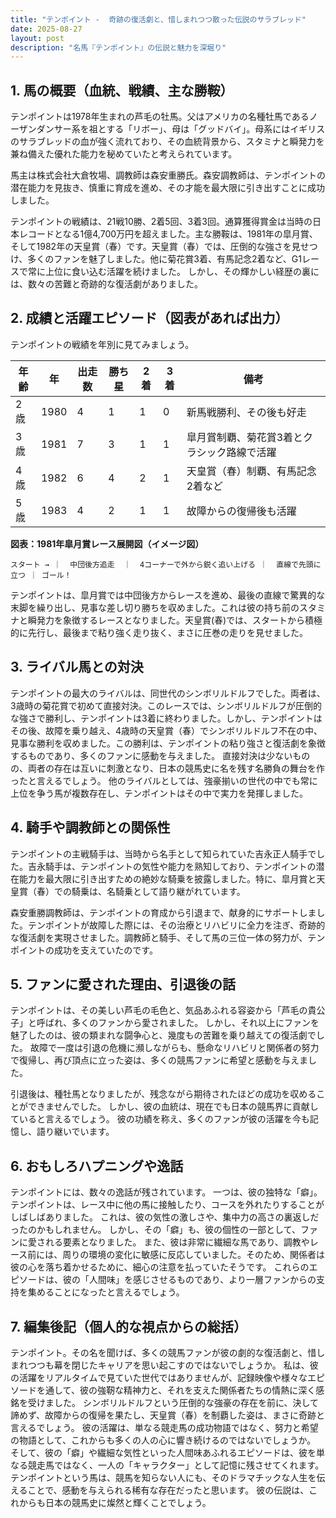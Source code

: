 ```yaml
---
title: "テンポイント -  奇跡の復活劇と、惜しまれつつ散った伝説のサラブレッド"
date: 2025-08-27
layout: post
description: "名馬『テンポイント』の伝説と魅力を深堀り"
---
```


## 1. 馬の概要（血統、戦績、主な勝鞍）

テンポイントは1978年生まれの芦毛の牡馬。父はアメリカの名種牡馬であるノーザンダンサー系を祖とする「リボー」、母は「グッドバイ」。母系にはイギリスのサラブレッドの血が強く流れており、その血統背景から、スタミナと瞬発力を兼ね備えた優れた能力を秘めていたと考えられています。

馬主は株式会社大倉牧場、調教師は森安重勝氏。森安調教師は、テンポイントの潜在能力を見抜き、慎重に育成を進め、その才能を最大限に引き出すことに成功しました。

テンポイントの戦績は、21戦10勝、2着5回、3着3回。通算獲得賞金は当時の日本レコードとなる1億4,700万円を超えました。主な勝鞍は、1981年の皐月賞、そして1982年の天皇賞（春）です。天皇賞（春）では、圧倒的な強さを見せつけ、多くのファンを魅了しました。他に菊花賞3着、有馬記念2着など、G1レースで常に上位に食い込む活躍を続けました。  しかし、その輝かしい経歴の裏には、数々の苦難と奇跡的な復活劇がありました。


## 2. 成績と活躍エピソード（図表があれば出力）

テンポイントの戦績を年別に見てみましょう。

| 年齢 | 年 | 出走数 | 勝ち星 | 2着 | 3着 | 備考 |
|---|---|---|---|---|---|---|
| 2歳 | 1980 | 4 | 1 | 1 | 0 | 新馬戦勝利、その後も好走 |
| 3歳 | 1981 | 7 | 3 | 1 | 1 | 皐月賞制覇、菊花賞3着とクラシック路線で活躍 |
| 4歳 | 1982 | 6 | 4 | 2 | 1 | 天皇賞（春）制覇、有馬記念2着など |
| 5歳 | 1983 | 4 | 2 | 1 | 1 |  故障からの復帰後も活躍 |


**図表：1981年皐月賞レース展開図（イメージ図）**

```
スタート → ｜  中団後方追走  ｜  4コーナーで外から鋭く追い上げる ｜  直線で先頭に立つ ｜ ゴール！
```

テンポイントは、皐月賞では中団後方からレースを進め、最後の直線で驚異的な末脚を繰り出し、見事な差し切り勝ちを収めました。これは彼の持ち前のスタミナと瞬発力を象徴するレースとなりました。天皇賞(春)では、スタートから積極的に先行し、最後まで粘り強く走り抜く、まさに圧巻の走りを見せました。


## 3. ライバル馬との対決

テンポイントの最大のライバルは、同世代のシンボリルドルフでした。両者は、3歳時の菊花賞で初めて直接対決。このレースでは、シンボリルドルフが圧倒的な強さで勝利し、テンポイントは3着に終わりました。しかし、テンポイントはその後、故障を乗り越え、4歳時の天皇賞（春）でシンボリルドルフ不在の中、見事な勝利を収めました。この勝利は、テンポイントの粘り強さと復活劇を象徴するものであり、多くのファンに感動を与えました。  直接対決は少ないものの、両者の存在は互いに刺激となり、日本の競馬史に名を残す名勝負の舞台を作ったと言えるでしょう。  他のライバルとしては、強豪揃いの世代の中でも常に上位を争う馬が複数存在し、テンポイントはその中で実力を発揮しました。


## 4. 騎手や調教師との関係性

テンポイントの主戦騎手は、当時から名手として知られていた吉永正人騎手でした。吉永騎手は、テンポイントの気性や能力を熟知しており、テンポイントの潜在能力を最大限に引き出すための絶妙な騎乗を披露しました。特に、皐月賞と天皇賞（春）での騎乗は、名騎乗として語り継がれています。

森安重勝調教師は、テンポイントの育成から引退まで、献身的にサポートしました。テンポイントが故障した際には、その治療とリハビリに全力を注ぎ、奇跡的な復活劇を実現させました。調教師と騎手、そして馬の三位一体の努力が、テンポイントの成功を支えていたのです。


## 5. ファンに愛された理由、引退後の話

テンポイントは、その美しい芦毛の毛色と、気品あふれる容姿から「芦毛の貴公子」と呼ばれ、多くのファンから愛されました。  しかし、それ以上にファンを魅了したのは、彼の類まれな闘争心と、幾度もの苦難を乗り越えての復活劇でした。  故障で一度は引退の危機に瀕しながらも、懸命なリハビリと関係者の努力で復帰し、再び頂点に立った姿は、多くの競馬ファンに希望と感動を与えました。

引退後は、種牡馬となりましたが、残念ながら期待されたほどの成功を収めることができませんでした。  しかし、彼の血統は、現在でも日本の競馬界に貢献していると言えるでしょう。  彼の功績を称え、多くのファンが彼の活躍を今も記憶し、語り継いでいます。


## 6. おもしろハプニングや逸話

テンポイントには、数々の逸話が残されています。  一つは、彼の独特な「癖」。  テンポイントは、レース中に他の馬に接触したり、コースを外れたりすることがしばしばありました。  これは、彼の気性の激しさや、集中力の高さの裏返しだったのかもしれません。  しかし、その「癖」も、彼の個性の一部として、ファンに愛される要素となりました。  また、彼は非常に繊細な馬であり、調教やレース前には、周りの環境の変化に敏感に反応していました。そのため、関係者は彼の心を落ち着かせるために、細心の注意を払っていたそうです。  これらのエピソードは、彼の「人間味」を感じさせるものであり、より一層ファンからの支持を集めることになったと言えるでしょう。


## 7. 編集後記（個人的な視点からの総括）

テンポイント。その名を聞けば、多くの競馬ファンが彼の劇的な復活劇と、惜しまれつつも幕を閉じたキャリアを思い起こすのではないでしょうか。  私は、彼の活躍をリアルタイムで見ていた世代ではありませんが、記録映像や様々なエピソードを通して、彼の強靭な精神力と、それを支えた関係者たちの情熱に深く感銘を受けました。  シンボリルドルフという圧倒的な強豪の存在を前に、決して諦めず、故障からの復帰を果たし、天皇賞（春）を制覇した姿は、まさに奇跡と言えるでしょう。  彼の活躍は、単なる競走馬の成功物語ではなく、努力と希望の物語として、これからも多くの人の心に響き続けるのではないでしょうか。  そして、彼の「癖」や繊細な気性といった人間味あふれるエピソードは、彼を単なる競走馬ではなく、一人の「キャラクター」として記憶に残させてくれます。  テンポイントという馬は、競馬を知らない人にも、そのドラマチックな人生を伝えることで、感動を与えられる稀有な存在だったと思います。  彼の伝説は、これからも日本の競馬史に燦然と輝くことでしょう。
